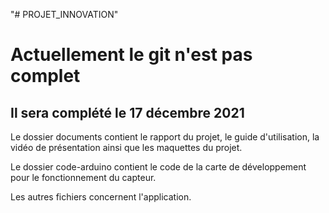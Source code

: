 "# PROJET_INNOVATION" 

# Actuellement le git n'est pas complet 
## Il sera complété le 17 décembre 2021

Le dossier documents contient le rapport du projet, le guide d'utilisation, la vidéo de présentation ainsi que les maquettes du projet.

Le dossier code-arduino contient le code de la carte de développement pour le fonctionnement du capteur.

Les autres fichiers concernent l'application.
